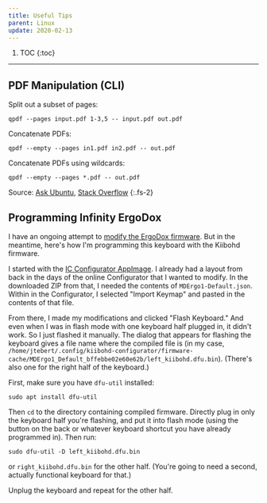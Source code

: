 ```yaml
---
title: Useful Tips
parent: Linux
update: 2020-02-13
---
```


1. TOC
{:toc}

---

## PDF Manipulation (CLI)

Split out a subset of pages:
```shell
qpdf --pages input.pdf 1-3,5 -- input.pdf out.pdf
```

Concatenate PDFs:
```shell
qpdf --empty --pages in1.pdf in2.pdf -- out.pdf
```

Concatenate PDFs using wildcards:
```shell
qpdf --empty --pages *.pdf -- out.pdf
```

Source: [Ask Ubuntu](https://askubuntu.com/a/672001/410248), [Stack Overflow](https://stackoverflow.com/a/53754681/2552873)
{:.fs-2}

## Programming Infinity ErgoDox

I have an ongoing attempt to [modify the ErgoDox firmware](/projects/infinity-ergodox). But in the meantime, here's how I'm programming this keyboard with the Kiibohd firmware.

I started with the [IC Configurator AppImage](https://kiibohd.github.io/wiki/#/Quickstart). I already had a layout from back in the days of the online Configurator that I wanted to modify. In the downloaded ZIP from that, I needed the contents of `MDErgo1-Default.json`. Within in the Configurator, I selected "Import Keymap" and pasted in the contents of that file.

From there, I made my modifications and clicked "Flash Keyboard." And even when I was in flash mode with one keyboard half plugged in, it didn't work. So I just flashed it manually. The dialog that appears for flashing the keyboard gives a file name where the compiled file is (in my case, `/home/jtebert/.config/kiibohd-configurator/firmware-cache/MDErgo1_Default_bffebbe02e60e62b/left_kiibohd.dfu.bin`). (There's also one for the right half of the keyboard.)

First, make sure you have `dfu-util` installed:
```shell
sudo apt install dfu-util
```

Then `cd` to the directory containing compiled firmware. Directly plug in only the keyboard half you're flashing, and put it into flash mode (using the button on the back or whatever keyboard shortcut you have already programmed in). Then run:
```shell
sudo dfu-util -D left_kiibohd.dfu.bin
```
or `right_kiibohd.dfu.bin` for the other half. (You're going to need a second, actually functional keyboard for that.)

Unplug the keyboard and repeat for the other half.